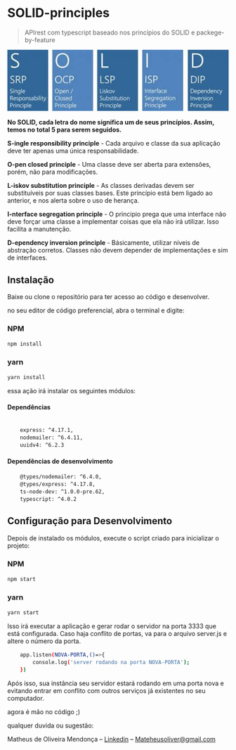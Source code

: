 # SOLID-principles

> APIrest com typescript baseado nos princípios do SOLID e packege-by-feature 
           
<img src="solid.jpg" alt="solid" width="550" heigth="90"/>                                     


**No SOLID, cada letra do nome significa um de seus princípios. Assim, temos no total 5 para serem seguidos.**

**S-ingle responsibility principle** - Cada arquivo e classe da sua aplicação deve ter apenas uma única responsabilidade.

**O-pen closed principle** - Uma classe deve ser aberta para extensões, porém, não para modificações.

**L-iskov substitution principle** - As classes derivadas devem ser substituíveis por suas classes bases. Este princípio está bem ligado ao anterior, e nos alerta sobre o uso de herança.

**I-nterface segregation principle** - O principio prega que uma interface não deve forçar uma classe a implementar coisas que ela não irá utilizar. Isso facilita a manutenção.

**D-ependency inversion principle** - Básicamente, utilizar níveis de abstração corretos. Classes não devem depender de implementações e sim de interfaces. 


## Instalação

Baixe ou clone o repositório para ter acesso ao código e desenvolver.

no seu editor de código preferencial, abra o terminal e digite:

### NPM

```sh
npm install
```

### yarn

```sh
yarn install
```

essa ação irá instalar os seguintes módulos:
#### Dependências 
```sh

    express: ^4.17.1,
    nodemailer: ^6.4.11,
    uuidv4: ^6.2.3
```
#### Dependências de desenvolvimento
```sh
    @types/nodemailer: ^6.4.0,
    @types/express: ^4.17.8,
    ts-node-dev: ^1.0.0-pre.62,
    typescript: ^4.0.2
```

## Configuração para Desenvolvimento

Depois de instalado os módulos, execute o script criado para inicializar o projeto: 

### NPM

```sh
npm start
```
### yarn

```sh
yarn start
```

Isso irá executar a aplicação e gerar rodar o servidor na porta 3333 que está configurada. Caso haja conflito de portas, va para o arquivo server.js e altere o número da porta.
```sh
    app.listen(NOVA-PORTA,()=>{
        console.log('server rodando na porta NOVA-PORTA');
    })
```

 Após isso, sua instância seu servidor estará rodando em uma porta nova e evitando entrar em conflito com outros serviços já existentes no seu computador.

 agora é mão no código ;)

qualquer duvida ou sugestão:


Matheus de Oliveira Mendonça – [Linkedin](https://www.linkedin.com/in/mathsilms/) – Mateheusoliver@gmail.com